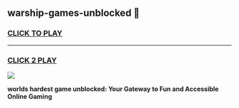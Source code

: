 
## warship-games-unblocked 👋
<h3>
<a href="https://premium.freeplayer.one?title=warship-games-unblocked&ref=14F">CLICK TO PLAY</a></h3>
<hr>

<h3>
<a href="https://premium.freeplayer.one?title=warship-games-unblocked&ref=14F">CLICK 2 PLAY</a>
  
</h3>

<a href="https://premium.freeplayer.one?title=warship-games-unblocked&ref=12F/"><img src="https://clearcache.store/games.png"></a>


**worlds hardest game unblocked: Your Gateway to Fun and Accessible Online Gaming**
